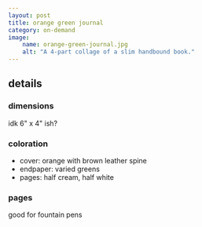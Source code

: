 ```yaml
---
layout: post
title: orange green journal
category: on-demand
image:
    name: orange-green-journal.jpg
    alt: "A 4-part collage of a slim handbound book."
---
```


## details

### dimensions

idk 6" x 4" ish?

### coloration

- cover: orange with brown leather spine
- endpaper: varied greens
- pages: half cream, half white

### pages

good for fountain pens
